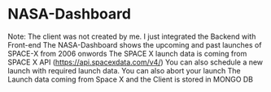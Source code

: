 # NASA-Dashboard
Note: The client was not created by me. I just integrated the Backend with Front-end
The NASA-Dashboard shows the upcoming and past launches of SPACE-X from 2006 onwords
The SPACE X launch data is coming from SPACE X API (https://api.spacexdata.com/v4/)
You can also schedule a new launch with required launch data. You can also abort your launch
The Launch data coming from Space X and the Client is stored in MONGO DB
